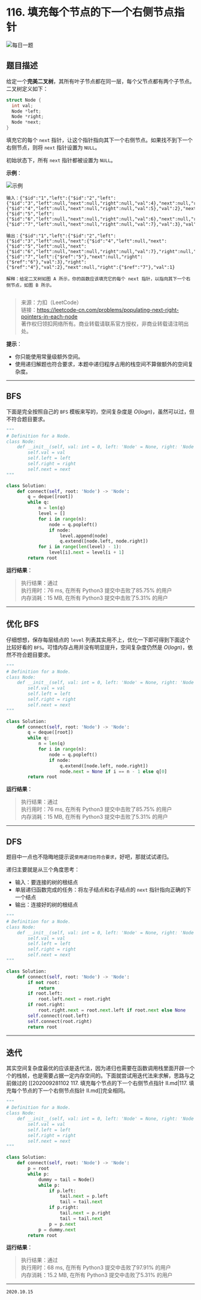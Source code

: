 # 116. 填充每个节点的下一个右侧节点指针

![每日一题](https://cdn.jsdelivr.net/gh/jpch89/PicBed/img/202010151120%20116.%20%E5%A1%AB%E5%85%85%E6%AF%8F%E4%B8%AA%E8%8A%82%E7%82%B9%E7%9A%84%E4%B8%8B%E4%B8%80%E4%B8%AA%E5%8F%B3%E4%BE%A7%E8%8A%82%E7%82%B9%E6%8C%87%E9%92%88%2001.png)

## 题目描述

给定一个**完美二叉树**，其所有叶子节点都在同一层，每个父节点都有两个子节点。二叉树定义如下：

```c
struct Node {
  int val;
  Node *left;
  Node *right;
  Node *next;
}
```

填充它的每个 `next` 指针，让这个指针指向其下一个右侧节点。如果找不到下一个右侧节点，则将 `next` 指针设置为 `NULL`。

初始状态下，所有 `next` 指针都被设置为 `NULL`。

**示例**：

![示例](https://cdn.jsdelivr.net/gh/jpch89/PicBed/img/202010151120%20116.%20%E5%A1%AB%E5%85%85%E6%AF%8F%E4%B8%AA%E8%8A%82%E7%82%B9%E7%9A%84%E4%B8%8B%E4%B8%80%E4%B8%AA%E5%8F%B3%E4%BE%A7%E8%8A%82%E7%82%B9%E6%8C%87%E9%92%88%2000.png)

```text
输入：{"$id":"1","left":{"$id":"2","left":{"$id":"3","left":null,"next":null,"right":null,"val":4},"next":null,"right":{"$id":"4","left":null,"next":null,"right":null,"val":5},"val":2},"next":null,"right":{"$id":"5","left":{"$id":"6","left":null,"next":null,"right":null,"val":6},"next":null,"right":{"$id":"7","left":null,"next":null,"right":null,"val":7},"val":3},"val":1}

输出：{"$id":"1","left":{"$id":"2","left":{"$id":"3","left":null,"next":{"$id":"4","left":null,"next":{"$id":"5","left":null,"next":{"$id":"6","left":null,"next":null,"right":null,"val":7},"right":null,"val":6},"right":null,"val":5},"right":null,"val":4},"next":{"$id":"7","left":{"$ref":"5"},"next":null,"right":{"$ref":"6"},"val":3},"right":{"$ref":"4"},"val":2},"next":null,"right":{"$ref":"7"},"val":1}

解释：给定二叉树如图 A 所示，你的函数应该填充它的每个 next 指针，以指向其下一个右侧节点，如图 B 所示。


```

> 来源：力扣（LeetCode）  
> 链接：<https://leetcode-cn.com/problems/populating-next-right-pointers-in-each-node>  
> 著作权归领扣网络所有。商业转载请联系官方授权，非商业转载请注明出处。

**提示**：

- 你只能使用常量级额外空间。
- 使用递归解题也符合要求，本题中递归程序占用的栈空间不算做额外的空间复杂度。

---

## BFS

下面是完全按照自己的 `BFS` 模板来写的，空间复杂度是 $O(log n)$，虽然可以过，但不符合题目要求。

```python
"""
# Definition for a Node.
class Node:
    def __init__(self, val: int = 0, left: 'Node' = None, right: 'Node' = None, next: 'Node' = None):
        self.val = val
        self.left = left
        self.right = right
        self.next = next
"""

class Solution:
    def connect(self, root: 'Node') -> 'Node':
        q = deque([root])
        while q:
            n = len(q)
            level = []
            for i in range(n):
                node = q.popleft()
                if node:
                    level.append(node)
                    q.extend([node.left, node.right])
            for i in range(len(level) - 1):
                level[i].next = level[i + 1]
        return root

```

**运行结果**：

> 执行结果：通过  
> 执行用时：76 ms, 在所有 Python3 提交中击败了85.75% 的用户  
> 内存消耗：15 MB, 在所有 Python3 提交中击败了5.31% 的用户

---

## 优化 BFS

仔细想想，保存每层结点的 `level` 列表其实用不上，优化一下即可得到下面这个比较好看的 `BFS`。可惜内存占用并没有明显提升，空间复杂度仍然是 $O(log n)$，依然不符合题目要求。

```python
"""
# Definition for a Node.
class Node:
    def __init__(self, val: int = 0, left: 'Node' = None, right: 'Node' = None, next: 'Node' = None):
        self.val = val
        self.left = left
        self.right = right
        self.next = next
"""

class Solution:
    def connect(self, root: 'Node') -> 'Node':
        q = deque([root])
        while q:
            n = len(q)
            for i in range(n):
                node = q.popleft()
                if node:
                    q.extend([node.left, node.right])
                    node.next = None if i == n - 1 else q[0]
        return root
```

**运行结果**：

> 执行结果：通过  
> 执行用时：76 ms, 在所有 Python3 提交中击败了85.75% 的用户  
> 内存消耗：15 MB, 在所有 Python3 提交中击败了5.31% 的用户

---

## DFS

题目中一点也不隐晦地提示说`使用递归也符合要求`，好吧，那就试试递归。

递归主要就是从三个角度思考：

- 输入：要连接的树的根结点
- 单层递归函数完成的任务：将左子结点和右子结点的 `next` 指针指向正确的下一个结点
- 输出：连接好的树的根结点

```python
"""
# Definition for a Node.
class Node:
    def __init__(self, val: int = 0, left: 'Node' = None, right: 'Node' = None, next: 'Node' = None):
        self.val = val
        self.left = left
        self.right = right
        self.next = next
"""

class Solution:
    def connect(self, root: 'Node') -> 'Node':
        if not root:
            return
        if root.left:
            root.left.next = root.right
        if root.right:
            root.right.next = root.next.left if root.next else None
        self.connect(root.left)
        self.connect(root.right)
        return root
```

---

## 迭代

其实空间复杂度最优的应该是迭代法，因为递归也需要在函数调用栈里面开辟一个个的栈帧，也是需要占据一定内存空间的。下面就尝试用迭代法来求解，思路与之前做过的 [[202009281102 117. 填充每个节点的下一个右侧节点指针 II.md|117. 填充每个节点的下一个右侧节点指针 II.md]]完全相同。

```python
"""
# Definition for a Node.
class Node:
    def __init__(self, val: int = 0, left: 'Node' = None, right: 'Node' = None, next: 'Node' = None):
        self.val = val
        self.left = left
        self.right = right
        self.next = next
"""

class Solution:
    def connect(self, root: 'Node') -> 'Node':
        p = root
        while p:
            dummy = tail = Node()
            while p:
                if p.left:
                    tail.next = p.left
                    tail = tail.next
                if p.right:
                    tail.next = p.right
                    tail = tail.next
                p = p.next
            p = dummy.next
        return root
```

**运行结果**：

> 执行结果：通过  
> 执行用时：68 ms, 在所有 Python3 提交中击败了97.91% 的用户  
> 内存消耗：15.2 MB, 在所有 Python3 提交中击败了5.31% 的用户

---

`2020.10.15`
